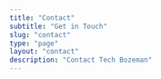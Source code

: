 ```yaml
---
title: "Contact"
subtitle: "Get in Touch"
slug: "contact"
type: "page"
layout: "contact"
description: "Contact Tech Bozeman"
---
```

